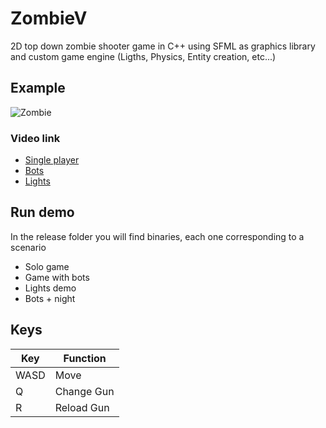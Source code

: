 # ZombieV
2D top down zombie shooter game in C++ using SFML as graphics library and custom game engine (Ligths, Physics, Entity creation, etc...)

## Example
![Zombie](https://github.com/johnBuffer/ZombieV/blob/master/img/illustration.png)

### Video link

 - [Single player](https://www.youtube.com/watch?v=pj3m3Fu3i5A)
 - [Bots](https://www.youtube.com/watch?v=LflP2BUqJQc)
 - [Lights](https://www.youtube.com/watch?v=rCyaakRHUJ0)

## Run demo

In the release folder you will find binaries, each one corresponding to a scenario
*  Solo game
*  Game with bots
*  Lights demo
*  Bots + night

## Keys
| Key | Function |
|-----|----------|
| WASD | Move |
| Q | Change Gun |
| R | Reload Gun |
